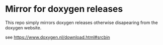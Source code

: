 # Mirror for doxygen releases

This repo simply mirrors doxygen releases otherwise disapearing from the doxygen website.

see https://www.doxygen.nl/download.html#srcbin
